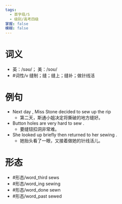 ```yaml
---
tags:
  - 首字母/S
  - 级别/高考四级
掌握: false
模糊: false
---
```

# 词义
- 英：/səʊ/； 美：/soʊ/
- #词性/v  缝制；缝；缝上；缝补；做针线活
# 例句
- Next day , Miss Stone decided to sew up the rip
	- 第二天，斯通小姐决定将撕破的地方缝好。
- Button holes are very hard to sew .
	- 要缝钮扣洞非常难。
- She looked up briefly then returned to her sewing .
	- 她抬头看了一眼，又接着做她的针线活儿。
# 形态
- #形态/word_third sews
- #形态/word_ing sewing
- #形态/word_done sewn
- #形态/word_past sewed
